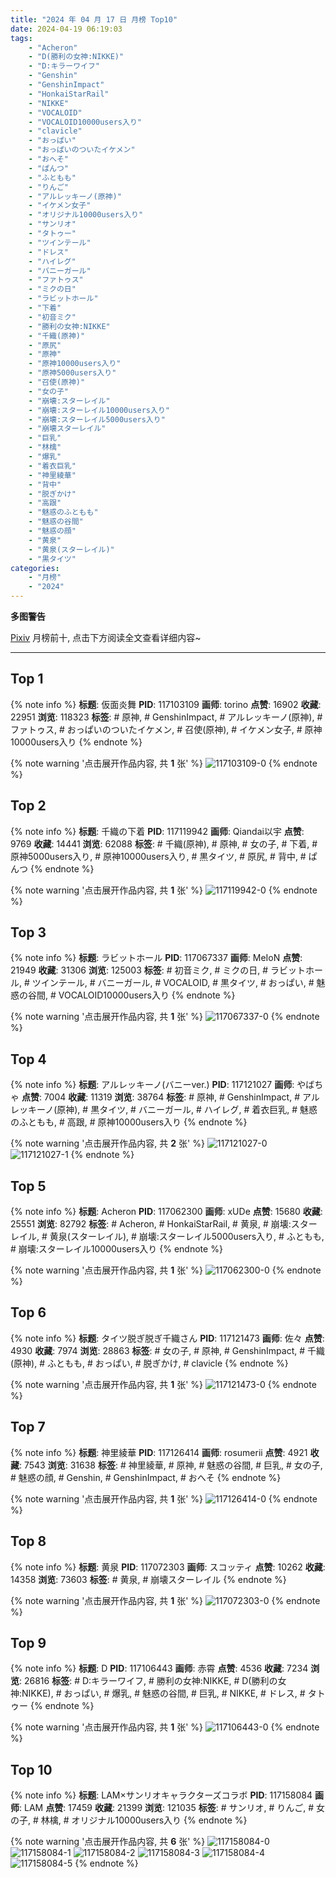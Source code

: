 ```yaml
---
title: "2024 年 04 月 17 日 月榜 Top10"
date: 2024-04-19 06:19:03
tags:
    - "Acheron"
    - "D(勝利の女神:NIKKE)"
    - "D:キラーワイフ"
    - "Genshin"
    - "GenshinImpact"
    - "HonkaiStarRail"
    - "NIKKE"
    - "VOCALOID"
    - "VOCALOID10000users入り"
    - "clavicle"
    - "おっぱい"
    - "おっぱいのついたイケメン"
    - "おへそ"
    - "ぱんつ"
    - "ふともも"
    - "りんご"
    - "アルレッキーノ(原神)"
    - "イケメン女子"
    - "オリジナル10000users入り"
    - "サンリオ"
    - "タトゥー"
    - "ツインテール"
    - "ドレス"
    - "ハイレグ"
    - "バニーガール"
    - "ファトゥス"
    - "ミクの日"
    - "ラビットホール"
    - "下着"
    - "初音ミク"
    - "勝利の女神:NIKKE"
    - "千織(原神)"
    - "原尻"
    - "原神"
    - "原神10000users入り"
    - "原神5000users入り"
    - "召使(原神)"
    - "女の子"
    - "崩壊:スターレイル"
    - "崩壊:スターレイル10000users入り"
    - "崩壊:スターレイル5000users入り"
    - "崩壊スターレイル"
    - "巨乳"
    - "林檎"
    - "爆乳"
    - "着衣巨乳"
    - "神里綾華"
    - "背中"
    - "脱ぎかけ"
    - "高跟"
    - "魅惑のふともも"
    - "魅惑の谷間"
    - "魅惑の顔"
    - "黄泉"
    - "黄泉(スターレイル)"
    - "黒タイツ"
categories:
    - "月榜"
    - "2024"
---
```


<i class="fa fa-triangle-exclamation"></i>**多图警告**<i class="fa fa-triangle-exclamation"></i>

[Pixiv](https://www.pixiv.net/) 月榜前十, 点击下方阅读全文查看详细内容~

<!-- more -->

---

## Top 1

{% note info %}
**标题**: 仮面炎舞
**PID**: 117103109 **画师**: torino
**点赞**: 16902 **收藏**: 22951 **浏览**: 118323
**标签**: # 原神, # GenshinImpact, # アルレッキーノ(原神), # ファトゥス, # おっぱいのついたイケメン, # 召使(原神), # イケメン女子, # 原神10000users入り
{% endnote %}

{% note warning '点击展开作品内容, 共 **1** 张' %}
![117103109-0](https://i.pixiv.re/img-original/img/2024/03/21/00/00/43/117103109_p0.jpg)
{% endnote %}

## Top 2

{% note info %}
**标题**: 千織の下着
**PID**: 117119942 **画师**: Qiandai以宇
**点赞**: 9769 **收藏**: 14441 **浏览**: 62088
**标签**: # 千織(原神), # 原神, # 女の子, # 下着, # 原神5000users入り, # 原神10000users入り, # 黒タイツ, # 原尻, # 背中, # ぱんつ
{% endnote %}

{% note warning '点击展开作品内容, 共 **1** 张' %}
![117119942-0](https://i.pixiv.re/img-original/img/2024/03/21/18/15/12/117119942_p0.png)
{% endnote %}

## Top 3

{% note info %}
**标题**: ラビットホール
**PID**: 117067337 **画师**: MeIoN
**点赞**: 21949 **收藏**: 31306 **浏览**: 125003
**标签**: # 初音ミク, # ミクの日, # ラビットホール, # ツインテール, # バニーガール, # VOCALOID, # 黒タイツ, # おっぱい, # 魅惑の谷間, # VOCALOID10000users入り
{% endnote %}

{% note warning '点击展开作品内容, 共 **1** 张' %}
![117067337-0](https://i.pixiv.re/img-original/img/2024/03/19/21/28/54/117067337_p0.jpg)
{% endnote %}

## Top 4

{% note info %}
**标题**: アルレッキーノ(バニーver.)
**PID**: 117121027 **画师**: やばちゃ
**点赞**: 7004 **收藏**: 11319 **浏览**: 38764
**标签**: # 原神, # GenshinImpact, # アルレッキーノ(原神), # 黒タイツ, # バニーガール, # ハイレグ, # 着衣巨乳, # 魅惑のふともも, # 高跟, # 原神10000users入り
{% endnote %}

{% note warning '点击展开作品内容, 共 **2** 张' %}
![117121027-0](https://i.pixiv.re/img-original/img/2024/03/21/19/00/24/117121027_p0.png)
![117121027-1](https://i.pixiv.re/img-original/img/2024/03/21/19/00/24/117121027_p1.png)
{% endnote %}

## Top 5

{% note info %}
**标题**: Acheron
**PID**: 117062300 **画师**: xUDe
**点赞**: 15680 **收藏**: 25551 **浏览**: 82792
**标签**: # Acheron, # HonkaiStarRail, # 黄泉, # 崩壊:スターレイル, # 黄泉(スターレイル), # 崩壊:スターレイル5000users入り, # ふともも, # 崩壊:スターレイル10000users入り
{% endnote %}

{% note warning '点击展开作品内容, 共 **1** 张' %}
![117062300-0](https://i.pixiv.re/img-original/img/2024/03/19/18/24/57/117062300_p0.jpg)
{% endnote %}

## Top 6

{% note info %}
**标题**: タイツ脱ぎ脱ぎ千織さん
**PID**: 117121473 **画师**: 佐々
**点赞**: 4930 **收藏**: 7974 **浏览**: 28863
**标签**: # 女の子, # 原神, # GenshinImpact, # 千織(原神), # ふともも, # おっぱい, # 脱ぎかけ, # clavicle
{% endnote %}

{% note warning '点击展开作品内容, 共 **1** 张' %}
![117121473-0](https://i.pixiv.re/img-original/img/2024/03/21/19/20/46/117121473_p0.jpg)
{% endnote %}

## Top 7

{% note info %}
**标题**: 神里綾華
**PID**: 117126414 **画师**: rosumerii
**点赞**: 4921 **收藏**: 7543 **浏览**: 31638
**标签**: # 神里綾華, # 原神, # 魅惑の谷間, # 巨乳, # 女の子, # 魅惑の顔, # Genshin, # GenshinImpact, # おへそ
{% endnote %}

{% note warning '点击展开作品内容, 共 **1** 张' %}
![117126414-0](https://i.pixiv.re/img-original/img/2024/03/21/22/06/25/117126414_p0.jpg)
{% endnote %}

## Top 8

{% note info %}
**标题**: 黄泉
**PID**: 117072303 **画师**: スコッティ
**点赞**: 10262 **收藏**: 14358 **浏览**: 73603
**标签**: # 黄泉, # 崩壊スターレイル
{% endnote %}

{% note warning '点击展开作品内容, 共 **1** 张' %}
![117072303-0](https://i.pixiv.re/img-original/img/2024/03/20/00/00/47/117072303_p0.jpg)
{% endnote %}

## Top 9

{% note info %}
**标题**: D
**PID**: 117106443 **画师**: 赤霄
**点赞**: 4536 **收藏**: 7234 **浏览**: 26816
**标签**: # D:キラーワイフ, # 勝利の女神:NIKKE, # D(勝利の女神:NIKKE), # おっぱい, # 爆乳, # 魅惑の谷間, # 巨乳, # NIKKE, # ドレス, # タトゥー
{% endnote %}

{% note warning '点击展开作品内容, 共 **1** 张' %}
![117106443-0](https://i.pixiv.re/img-original/img/2024/03/21/01/54/29/117106443_p0.jpg)
{% endnote %}

## Top 10

{% note info %}
**标题**: LAM×サンリオキャラクターズコラボ
**PID**: 117158084 **画师**: LAM
**点赞**: 17459 **收藏**: 21399 **浏览**: 121035
**标签**: # サンリオ, # りんご, # 女の子, # 林檎, # オリジナル10000users入り
{% endnote %}

{% note warning '点击展开作品内容, 共 **6** 张' %}
![117158084-0](https://i.pixiv.re/img-original/img/2024/03/23/00/02/18/117158084_p0.jpg)
![117158084-1](https://i.pixiv.re/img-original/img/2024/03/23/00/02/18/117158084_p1.jpg)
![117158084-2](https://i.pixiv.re/img-original/img/2024/03/23/00/02/18/117158084_p2.jpg)
![117158084-3](https://i.pixiv.re/img-original/img/2024/03/23/00/02/18/117158084_p3.jpg)
![117158084-4](https://i.pixiv.re/img-original/img/2024/03/23/00/02/18/117158084_p4.jpg)
![117158084-5](https://i.pixiv.re/img-original/img/2024/03/23/00/02/18/117158084_p5.jpg)
{% endnote %}
